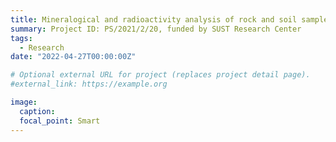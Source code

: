 ```yaml
---
title: Mineralogical and radioactivity analysis of rock and soil samples of the northern part of Sylhet district
summary: Project ID: PS/2021/2/20, funded by SUST Research Center
tags:
  - Research
date: "2022-04-27T00:00:00Z"

# Optional external URL for project (replaces project detail page).
#external_link: https://example.org

image:
  caption: 
  focal_point: Smart
---
```

